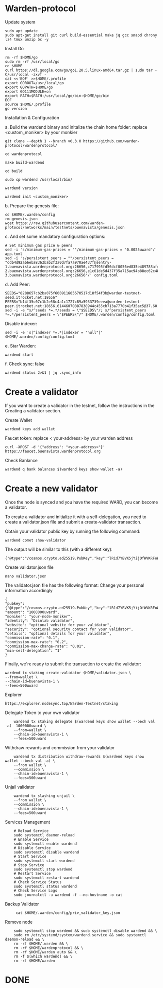# Warden-protocol

Update system

    sudo apt update
    sudo apt-get install git curl build-essential make jq gcc snapd chrony lz4 tmux unzip bc -y


    
Install Go

    rm -rf $HOME/go
    sudo rm -rf /usr/local/go
    cd $HOME
    curl https://dl.google.com/go/go1.20.5.linux-amd64.tar.gz | sudo tar -C/usr/local -zxvf -
    cat <<'EOF' >>$HOME/.profile
    export GOROOT=/usr/local/go
    export GOPATH=$HOME/go
    export GO111MODULE=on
    export PATH=$PATH:/usr/local/go/bin:$HOME/go/bin
    EOF
    source $HOME/.profile
    go version



Installation & Configuration

a. Build the wardend binary and initalize the chain home folder: replace <custom_moniker> by your monkier

    git clone --depth 1 --branch v0.3.0 https://github.com/warden-protocol/wardenprotocol/
    
    cd wardenprotocol
    
    make build-wardend

    cd build
    
    sudo cp wardend /usr/local/bin/
    
    wardend version
    
    wardend init <custom_moniker>
    
b. Prepare the genesis file:

    cd $HOME/.warden/config
    rm genesis.json
    wget https://raw.githubusercontent.com/warden-protocol/networks/main/testnets/buenavista/genesis.json

c. And set some mandatory configuration options:

    # Set minimum gas price & peers
    sed -i 's/minimum-gas-prices = ""/minimum-gas-prices = "0.0025uward"/' app.toml
    sed -i 's/persistent_peers = ""/persistent_peers = "ddb4d92ab6eba8363bab2f3a0d7fa7a970ae437f@sentry-1.buenavista.wardenprotocol.org:26656,c717995fd56dcf0056ed835e489788af4ffd8fe8@sentry-2.buenavista.wardenprotocol.org:26656,e1c61de5d437f35a715ac94b88ec62c482edc166@sentry-3.buenavista.wardenprotocol.org:26656"/' config.toml


d. Add Peer:

    SEEDS="8288657cb2ba075f600911685670517d18f54f3b@warden-testnet-seed.itrocket.net:18656"
    PEERS="b14f35c07c1b2e58c4a1c1727c89a5933739eeea@warden-testnet-peer.itrocket.net:18656,61446070887838944c455cb713a7770b41f35ac5@37.60.249.101:26656,0be8cf6de2a01a6dc7adb29a801722fe4d061455@65.109.115.100:27060,8288657cb2ba075f600911685670517d18f54f3b@65.108.231.124:18656,dc0122e37c203dec43306430a1f1879650653479@37.27.97.16:26656,6fb5cf2179ca9dd98ababd1c8d29878b2021c5c3@146.19.24.175:26856"
    sed -i -e "s/^seeds *=.*/seeds = \"$SEEDS\"/; s/^persistent_peers *=.*/persistent_peers = \"$PEERS\"/" $HOME/.warden/config/config.toml
    
Disable indexer:
```
sed -i -e 's|^indexer *=.*|indexer = "null"|' $HOME/.warden/config/config.toml
```

e. Star Warden:

    wardend start

f. Check sync: false

    wardend status 2>&1 | jq .sync_info

# Create a validator
If you want to create a validator in the testnet, follow the instructions in the Creating a validator section.

Create Wallet

    wardend keys add wallet

Faucet token: replace < your-address> by your warden address

    curl -XPOST -d '{"address": "<your-address>"}' https://faucet.buenavista.wardenprotocol.org

Check Banlance

    wardend q bank balances $(wardend keys show wallet -a)

# Create a new validator
Once the node is synced and you have the required WARD, you can become a validator.

To create a validator and initialize it with a self-delegation, you need to create a validator.json file and submit a create-validator transaction.

Obtain your validator public key by running the following command:

    wardend comet show-validator

The output will be similar to this (with a different key):

    {"@type":"/cosmos.crypto.ed25519.PubKey","key":"lR1d7YBVK5jYijOfWVKRFoWCsS4dg3kagT7LB9GnG8I="}

Create validator.json file

    nano validator.json

The validator.json file has the following format: Change your personal information accordingly

    {    
    "pubkey": {"@type":"/cosmos.crypto.ed25519.PubKey","key":"lR1d7YBVK5jYijOfWVKRFoWCsS4dg3kagT7LB9GnG8I="},
    "amount": "1000000uward",
    "moniker": "your-node-moniker",
    "identity": "Dzinlab validator",
    "website": "optional website for your validator",
    "security": "optional security contact for your validator",
    "details": "optional details for your validator",
    "commission-rate": "0.1",
    "commission-max-rate": "0.2",
    "commission-max-change-rate": "0.01",
    "min-self-delegation": "1"
    }

Finally, we're ready to submit the transaction to create the validator:

    wardend tx staking create-validator $HOME/validator.json \
    --from=wallet \
    --chain-id=buenavista-1 \
    --fees=500uward

Explorer

    https://explorer.nodesync.top/Warden-Testnet/staking


Delegate Token to your own validator

        wardend tx staking delegate $(wardend keys show wallet --bech val -a)  1000000uward \
        --from=wallet \
        --chain-id=buenavista-1 \
        --fees=500uward

Withdraw rewards and commission from your validator

        wardend tx distribution withdraw-rewards $(wardend keys show wallet --bech val -a) \
        --from wallet \
        --commission \
        --chain-id=buenavista-1 \
        --fees=500uward

Unjail validator

        wardend tx slashing unjail \
        --from wallet \
        --commission \
        --chain-id=buenavista-1 \
        --fees=500uward

Services Management

        # Reload Service
        sudo systemctl daemon-reload
        # Enable Service
        sudo systemctl enable wardend
        # Disable Service
        sudo systemctl disable wardend
        # Start Service
        sudo systemctl start wardend
        # Stop Service
        sudo systemctl stop wardend
        # Restart Service
        sudo systemctl restart wardend
        # Check Service Status
        sudo systemctl status wardend
        # Check Service Logs
        sudo journalctl -u wardend -f --no-hostname -o cat

 Backup Validator

         cat $HOME/.warden/config/priv_validator_key.json

Remove node

        sudo systemctl stop wardend && sudo systemctl disable wardend && \
        sudo rm /etc/systemd/system/wardend.service && sudo systemctl daemon-reload && \
        rm -rf $HOME/.warden && \
        rm -rf $HOME/wardenprotocol && \
        rm -rf $HOME/warden_auto && \
        rm -f $(which wardend) && \
        rm -rf $HOME/warden
  # DONE 
    

        
